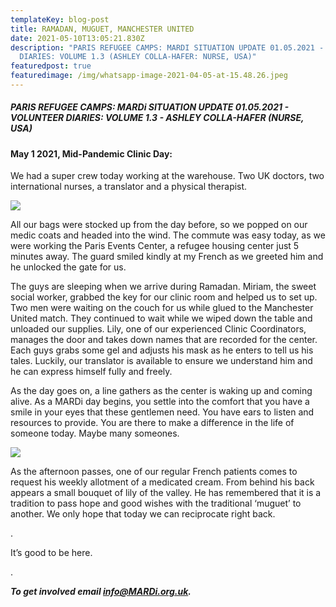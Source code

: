 ```yaml
---
templateKey: blog-post
title: RAMADAN, MUGUET, MANCHESTER UNITED
date: 2021-05-10T13:05:21.830Z
description: "PARIS REFUGEE CAMPS: MARDI SITUATION UPDATE 01.05.2021 - VOLUNTEER
  DIARIES: VOLUME 1.3 (ASHLEY COLLA-HAFER: NURSE, USA)"
featuredpost: true
featuredimage: /img/whatsapp-image-2021-04-05-at-15.48.26.jpeg
---
```

##### PARIS REFUGEE CAMPS: MARDi SITUATION UPDATE 01.05.2021 - VOLUNTEER DIARIES: VOLUME 1.3 - ASHLEY COLLA-HAFER (NURSE, USA)

#### May 1 2021, Mid-Pandemic Clinic Day:

We had a super crew today working at the warehouse. Two UK doctors, two international nurses, a translator and a physical therapist.

![](/img/whatsapp-image-2021-04-05-at-15.48.26.jpeg)

All our bags were stocked up from the day before, so we popped on our medic coats and headed into the wind. The commute was easy today, as we were working the Paris Events Center, a refugee housing center just 5 minutes away. The guard smiled kindly at my French as we greeted him and he unlocked the gate for us. 

The guys are sleeping when we arrive during Ramadan. Miriam, the sweet social worker, grabbed the key for our clinic room and helped us to set up. Two men were waiting on the couch for us while glued to the Manchester United match. They continued to wait while we wiped down the table and unloaded our supplies. Lily, one of our experienced Clinic Coordinators, manages the door and takes down names that are recorded for the center. Each guys grabs some gel and adjusts his mask as he enters to tell us his tales. Luckily, our translator is available to ensure we understand him and he can express himself fully and freely. 

As the day goes on, a line gathers as the center is waking up and coming alive. As a MARDi day begins, you settle into the comfort that you have a smile in your eyes that these gentlemen need. You have ears to listen and resources to provide. You are there to make a difference in the life of someone today. Maybe many someones. 

![](/img/whatsapp-image-2021-05-08-at-14.35.15.jpeg)

As the afternoon passes, one of our regular French patients comes to request his weekly allotment of a medicated cream. From behind his back appears a small bouquet of lily of the valley. He has remembered that it is a tradition to pass hope and good wishes with the traditional ‘muguet’ to another. We only hope that today we can reciprocate right back.

.

It’s good to be here.

.

***To get involved email info@MARDi.org.uk.***